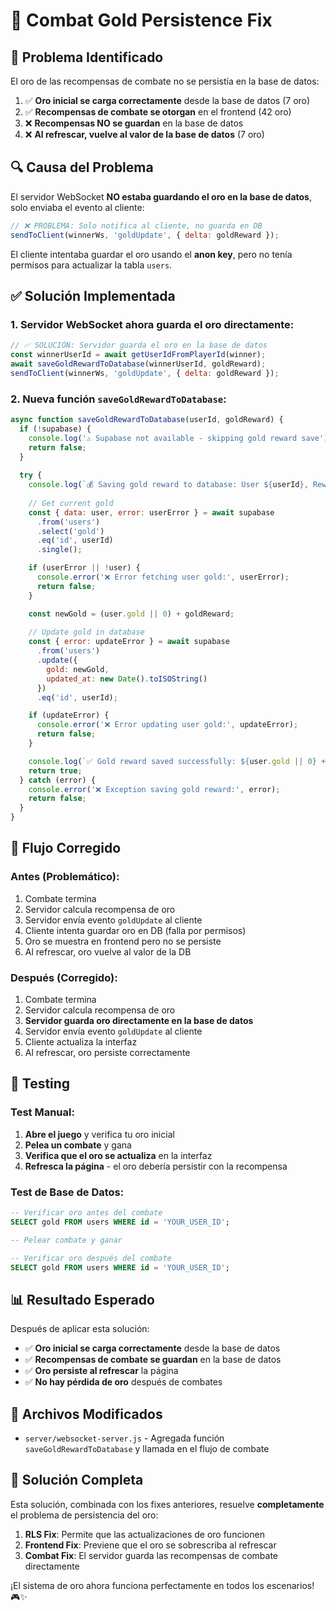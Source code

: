 # 🔧 Combat Gold Persistence Fix

## 🚨 **Problema Identificado**

El oro de las recompensas de combate no se persistía en la base de datos:

1. ✅ **Oro inicial se carga correctamente** desde la base de datos (7 oro)
2. ✅ **Recompensas de combate se otorgan** en el frontend (42 oro)
3. ❌ **Recompensas NO se guardan** en la base de datos
4. ❌ **Al refrescar, vuelve al valor de la base de datos** (7 oro)

## 🔍 **Causa del Problema**

El servidor WebSocket **NO estaba guardando el oro en la base de datos**, solo enviaba el evento al cliente:

```javascript
// ❌ PROBLEMA: Solo notifica al cliente, no guarda en DB
sendToClient(winnerWs, 'goldUpdate', { delta: goldReward });
```

El cliente intentaba guardar el oro usando el **anon key**, pero no tenía permisos para actualizar la tabla `users`.

## ✅ **Solución Implementada**

### **1. Servidor WebSocket ahora guarda el oro directamente:**

```javascript
// ✅ SOLUCIÓN: Servidor guarda el oro en la base de datos
const winnerUserId = await getUserIdFromPlayerId(winner);
await saveGoldRewardToDatabase(winnerUserId, goldReward);
sendToClient(winnerWs, 'goldUpdate', { delta: goldReward });
```

### **2. Nueva función `saveGoldRewardToDatabase`:**

```javascript
async function saveGoldRewardToDatabase(userId, goldReward) {
  if (!supabase) {
    console.log('⚠️ Supabase not available - skipping gold reward save');
    return false;
  }
  
  try {
    console.log(`💰 Saving gold reward to database: User ${userId}, Reward: ${goldReward}`);
    
    // Get current gold
    const { data: user, error: userError } = await supabase
      .from('users')
      .select('gold')
      .eq('id', userId)
      .single();

    if (userError || !user) {
      console.error('❌ Error fetching user gold:', userError);
      return false;
    }

    const newGold = (user.gold || 0) + goldReward;
    
    // Update gold in database
    const { error: updateError } = await supabase
      .from('users')
      .update({ 
        gold: newGold,
        updated_at: new Date().toISOString()
      })
      .eq('id', userId);

    if (updateError) {
      console.error('❌ Error updating user gold:', updateError);
      return false;
    }

    console.log(`✅ Gold reward saved successfully: ${user.gold || 0} + ${goldReward} = ${newGold}`);
    return true;
  } catch (error) {
    console.error('❌ Exception saving gold reward:', error);
    return false;
  }
}
```

## 🎯 **Flujo Corregido**

### **Antes (Problemático):**
1. Combate termina
2. Servidor calcula recompensa de oro
3. Servidor envía evento `goldUpdate` al cliente
4. Cliente intenta guardar oro en DB (falla por permisos)
5. Oro se muestra en frontend pero no se persiste
6. Al refrescar, oro vuelve al valor de la DB

### **Después (Corregido):**
1. Combate termina
2. Servidor calcula recompensa de oro
3. **Servidor guarda oro directamente en la base de datos**
4. Servidor envía evento `goldUpdate` al cliente
5. Cliente actualiza la interfaz
6. Al refrescar, oro persiste correctamente

## 🧪 **Testing**

### **Test Manual:**
1. **Abre el juego** y verifica tu oro inicial
2. **Pelea un combate** y gana
3. **Verifica que el oro se actualiza** en la interfaz
4. **Refresca la página** - el oro debería persistir con la recompensa

### **Test de Base de Datos:**
```sql
-- Verificar oro antes del combate
SELECT gold FROM users WHERE id = 'YOUR_USER_ID';

-- Pelear combate y ganar

-- Verificar oro después del combate
SELECT gold FROM users WHERE id = 'YOUR_USER_ID';
```

## 📊 **Resultado Esperado**

Después de aplicar esta solución:

- ✅ **Oro inicial se carga correctamente** desde la base de datos
- ✅ **Recompensas de combate se guardan** en la base de datos
- ✅ **Oro persiste al refrescar** la página
- ✅ **No hay pérdida de oro** después de combates

## 🔧 **Archivos Modificados**

- `server/websocket-server.js` - Agregada función `saveGoldRewardToDatabase` y llamada en el flujo de combate

## 🎉 **Solución Completa**

Esta solución, combinada con los fixes anteriores, resuelve **completamente** el problema de persistencia del oro:

1. **RLS Fix**: Permite que las actualizaciones de oro funcionen
2. **Frontend Fix**: Previene que el oro se sobrescriba al refrescar
3. **Combat Fix**: El servidor guarda las recompensas de combate directamente

¡El sistema de oro ahora funciona perfectamente en todos los escenarios! 🎮✨
